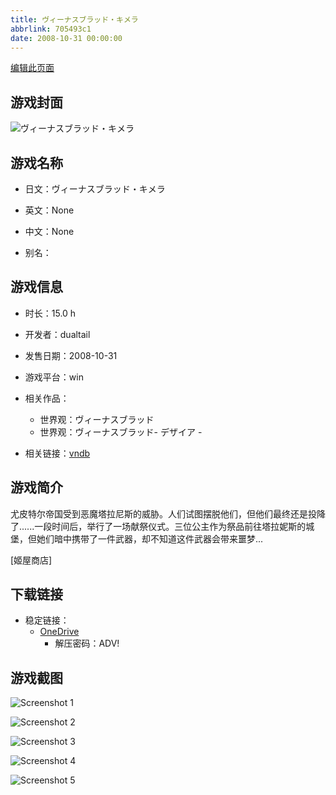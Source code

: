 ```yaml
---
title: ヴィーナスブラッド・キメラ
abbrlink: 705493c1
date: 2008-10-31 00:00:00
---
```

[编辑此页面](https://github.com/ACG-3/ADV3-source/blob/main/source/_posts/games/%E3%83%B4%E3%82%A3%E3%83%BC%E3%83%8A%E3%82%B9%E3%83%96%E3%83%A9%E3%83%83%E3%83%89.md)

## 游戏封面

![ヴィーナスブラッド・キメラ](https://pan.timero.xyz/onedrive/img_lib_001/%E3%83%B4%E3%82%A3%E3%83%BC%E3%83%8A%E3%82%B9%E3%83%96%E3%83%A9%E3%83%83%E3%83%89_cover.avif)


## 游戏名称

- 日文：ヴィーナスブラッド・キメラ
- 英文：None
- 中文：None

- 别名：


## 游戏信息

- 时长：15.0 h
- 开发者：dualtail
- 发售日期：2008-10-31
- 游戏平台：win
- 相关作品：
   - 世界观：ヴィーナスブラッド
   - 世界观：ヴィーナスブラッド- デザイア -

- 相关链接：[vndb](https://vndb.org/v1145)


## 游戏简介

尤皮特尔帝国受到恶魔塔拉尼斯的威胁。人们试图摆脱他们，但他们最终还是投降了......一段时间后，举行了一场献祭仪式。三位公主作为祭品前往塔拉妮斯的城堡，但她们暗中携带了一件武器，却不知道这件武器会带来噩梦...

[姬屋商店]


## 下载链接

- 稳定链接：
    - [OneDrive](https://pan.timero.xyz/onedrive/adv_lib_001/%E3%83%B4%E3%82%A3%E3%83%BC%E3%83%8A%E3%82%B9%E3%83%96%E3%83%A9%E3%83%83%E3%83%89)
        - 解压密码：ADV!



## 游戏截图


![Screenshot 1](https://pan.timero.xyz/onedrive/img_lib_001/%E3%83%B4%E3%82%A3%E3%83%BC%E3%83%8A%E3%82%B9%E3%83%96%E3%83%A9%E3%83%83%E3%83%89_Screenshot_1.avif)

![Screenshot 2](https://pan.timero.xyz/onedrive/img_lib_001/%E3%83%B4%E3%82%A3%E3%83%BC%E3%83%8A%E3%82%B9%E3%83%96%E3%83%A9%E3%83%83%E3%83%89_Screenshot_2.avif)

![Screenshot 3](https://pan.timero.xyz/onedrive/img_lib_001/%E3%83%B4%E3%82%A3%E3%83%BC%E3%83%8A%E3%82%B9%E3%83%96%E3%83%A9%E3%83%83%E3%83%89_Screenshot_3.avif)

![Screenshot 4](https://pan.timero.xyz/onedrive/img_lib_001/%E3%83%B4%E3%82%A3%E3%83%BC%E3%83%8A%E3%82%B9%E3%83%96%E3%83%A9%E3%83%83%E3%83%89_Screenshot_4.avif)

![Screenshot 5](https://pan.timero.xyz/onedrive/img_lib_001/%E3%83%B4%E3%82%A3%E3%83%BC%E3%83%8A%E3%82%B9%E3%83%96%E3%83%A9%E3%83%83%E3%83%89_Screenshot_5.avif)

